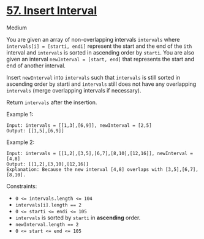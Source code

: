 # [57. Insert Interval](https://leetcode.com/problems/insert-interval/)

Medium

You are given an array of non-overlapping intervals ```intervals``` where ```intervals[i] = [starti, endi]``` represent the start and the end of the ```ith``` interval and ```intervals``` is sorted in ascending order by ```starti```. You are also given an interval ```newInterval = [start, end]``` that represents the start and end of another interval.

Insert ```newInterval``` into ```intervals``` such that ```intervals``` is still sorted in ascending order by starti and ```intervals``` still does not have any overlapping ```intervals``` (merge overlapping intervals if necessary).

Return ```intervals``` after the insertion.

Example 1:

    Input: intervals = [[1,3],[6,9]], newInterval = [2,5]
    Output: [[1,5],[6,9]]

Example 2:

    Input: intervals = [[1,2],[3,5],[6,7],[8,10],[12,16]], newInterval = [4,8]
    Output: [[1,2],[3,10],[12,16]]
    Explanation: Because the new interval [4,8] overlaps with [3,5],[6,7],[8,10].

Constraints:

- ```0 <= intervals.length <= 104```
- ```intervals[i].length == 2```
- ```0 <= starti <= endi <= 105```
- ```intervals``` is sorted by ```starti``` in **ascending** order.
- ```newInterval.length == 2```
- ```0 <= start <= end <= 105```

